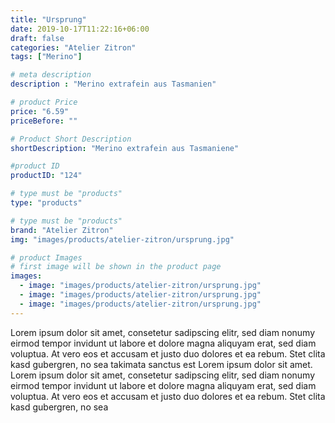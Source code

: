 ```yaml
---
title: "Ursprung"
date: 2019-10-17T11:22:16+06:00
draft: false
categories: "Atelier Zitron"
tags: ["Merino"]	

# meta description
description : "Merino extrafein aus Tasmanien"

# product Price
price: "6.59"
priceBefore: ""

# Product Short Description
shortDescription: "Merino extrafein aus Tasmaniene"

#product ID
productID: "124"

# type must be "products"
type: "products"

# type must be "products"
brand: "Atelier Zitron"
img: "images/products/atelier-zitron/ursprung.jpg"   

# product Images
# first image will be shown in the product page
images:
  - image: "images/products/atelier-zitron/ursprung.jpg"
  - image: "images/products/atelier-zitron/ursprung.jpg"
  - image: "images/products/atelier-zitron/ursprung.jpg"
---
```


Lorem ipsum dolor sit amet, consetetur sadipscing elitr, sed diam nonumy eirmod tempor invidunt ut labore et dolore magna aliquyam erat, sed diam voluptua. At vero eos et accusam et justo duo dolores et ea rebum. Stet clita kasd gubergren, no sea takimata sanctus est Lorem ipsum dolor sit amet. Lorem ipsum dolor sit amet, consetetur sadipscing elitr, sed diam nonumy eirmod tempor invidunt ut labore et dolore magna aliquyam erat, sed diam voluptua. At vero eos et accusam et justo duo dolores et ea rebum. Stet clita kasd gubergren, no sea 
